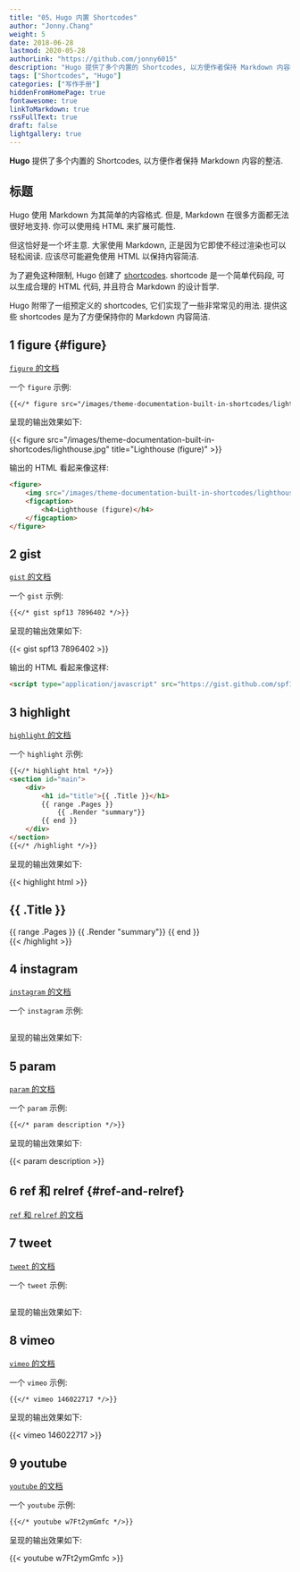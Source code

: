 ```yaml
---
title: "05、Hugo 内置 Shortcodes"
author: "Jonny.Chang"
weight: 5
date: 2018-06-28
lastmod: 2020-05-28
authorLink: "https://github.com/jonny6015"
description: "Hugo 提供了多个内置的 Shortcodes, 以方便作者保持 Markdown 内容的整洁."
tags: ["Shortcodes", "Hugo"]
categories: ["写作手册"]
hiddenFromHomePage: true
fontawesome: true
linkToMarkdown: true
rssFullText: true
draft: false
lightgallery: true
---
```


**Hugo** 提供了多个内置的 Shortcodes, 以方便作者保持 Markdown 内容的整洁.

<!--more-->

## 标题


Hugo 使用 Markdown 为其简单的内容格式. 但是, Markdown 在很多方面都无法很好地支持. 你可以使用纯 HTML 来扩展可能性.

但这恰好是一个坏主意. 大家使用 Markdown, 正是因为它即使不经过渲染也可以轻松阅读. 应该尽可能避免使用 HTML 以保持内容简洁.

为了避免这种限制, Hugo 创建了 [shortcodes](https://gohugo.io/extras/shortcodes/).
shortcode 是一个简单代码段, 可以生成合理的 HTML 代码, 并且符合 Markdown 的设计哲学.

Hugo 附带了一组预定义的 shortcodes, 它们实现了一些非常常见的用法.
提供这些 shortcodes 是为了方便保持你的 Markdown 内容简洁.

## 1 figure {#figure}

[`figure` 的文档](https://gohugo.io/content-management/shortcodes#figure)

一个 `figure` 示例:

```markdown
{{</* figure src="/images/theme-documentation-built-in-shortcodes/lighthouse.jpg" title="Lighthouse (figure)" */>}}
```

呈现的输出效果如下:

{{< figure src="/images/theme-documentation-built-in-shortcodes/lighthouse.jpg" title="Lighthouse (figure)" >}}

输出的 HTML 看起来像这样:

```html
<figure>
    <img src="/images/theme-documentation-built-in-shortcodes/lighthouse.jpg"/>
    <figcaption>
        <h4>Lighthouse (figure)</h4>
    </figcaption>
</figure>
```

## 2 gist

[`gist` 的文档](https://gohugo.io/content-management/shortcodes#gist)

一个 `gist` 示例:

```markdown
{{</* gist spf13 7896402 */>}}
```

呈现的输出效果如下:

{{< gist spf13 7896402 >}}

输出的 HTML 看起来像这样:

```html
<script type="application/javascript" src="https://gist.github.com/spf13/7896402.js"></script>
```

## 3 highlight

[`highlight` 的文档](https://gohugo.io/content-management/shortcodes#instagram)

一个 `highlight` 示例:

```markdown
{{</* highlight html */>}}
<section id="main">
    <div>
        <h1 id="title">{{ .Title }}</h1>
        {{ range .Pages }}
            {{ .Render "summary"}}
        {{ end }}
    </div>
</section>
{{</* /highlight */>}}
```

呈现的输出效果如下:

{{< highlight html >}}
<section id="main">
    <div>
        <h1 id="title">{{ .Title }}</h1>
        {{ range .Pages }}
            {{ .Render "summary"}}
        {{ end }}
    </div>
</section>
{{< /highlight >}}

## 4 instagram

[`instagram` 的文档](https://gohugo.io/content-management/shortcodes#instagram)

一个 `instagram` 示例:

```markdown
```

呈现的输出效果如下:


## 5 param

[`param` 的文档](https://gohugo.io/content-management/shortcodes#param)

一个 `param` 示例:

```markdown
{{</* param description */>}}
```

呈现的输出效果如下:

{{< param description >}}

## 6 ref 和 relref {#ref-and-relref}

[`ref` 和 `relref` 的文档](https://gohugo.io/content-management/shortcodes#ref-and-relref)

## 7 tweet

[`tweet` 的文档](https://gohugo.io/content-management/shortcodes#tweet)

一个 `tweet` 示例:

```markdown
```

呈现的输出效果如下:


## 8 vimeo

[`vimeo` 的文档](https://gohugo.io/content-management/shortcodes#vimeo)

一个 `vimeo` 示例:

```markdown
{{</* vimeo 146022717 */>}}
```

呈现的输出效果如下:

{{< vimeo 146022717 >}}

## 9 youtube

[`youtube` 的文档](https://gohugo.io/content-management/shortcodes#youtube)

一个 `youtube` 示例:

```markdown
{{</* youtube w7Ft2ymGmfc */>}}
```

呈现的输出效果如下:

{{< youtube w7Ft2ymGmfc >}}
